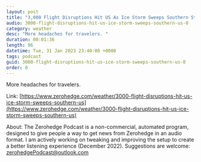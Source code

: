 ```yaml
---
layout: post
title: "3,000 Flight Disruptions Hit US As Ice Storm Sweeps Southern States"
audio: 3000-flight-disruptions-hit-us-ice-storm-sweeps-southern-us-0
category: weather
desc: "More headaches for travelers. "
duration: 00:01:36
length: 96
datetime: Tue, 31 Jan 2023 23:40:00 +0000
tags: podcast
guid: 3000-flight-disruptions-hit-us-ice-storm-sweeps-southern-us-0
order: 0
---
```

More headaches for travelers. 

Link: [https://www.zerohedge.com/weather/3000-flight-disruptions-hit-us-ice-storm-sweeps-southern-us](https://www.zerohedge.com/weather/3000-flight-disruptions-hit-us-ice-storm-sweeps-southern-us)

About: The Zerohedge Podcast is a non-commercial, automated program, designed to give people a way to get news from Zerohedge in an audio format.  I am actively working on tweaking and improving the setup to create a better listening experience (December 2022).  Suggestions are welcome: [zerohedgePodcast@outlook.com](mailto:zerohedgePodcast@outlook.com)